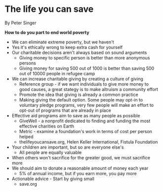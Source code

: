 # The life you can save

By Peter Singer

**How to do you part to end world poverty**

- We can eliminate extreme poverty, but we haven't
- Yes it's ethically wrong to keep extra cash for yourself
- Our charitable decisions aren't always based on sound arguments
    - Giving money to specific person is better than more anonymous persons
    - Giving money for saving 500 out of 1000 is better than saving 500 out of 10000 people in refugee camp
- We can increase charitable giving by creating a culture of giving
    - Reference group - if we want individuals to give more money to good causes, a great stategy is to make altruism a community effort
    - Promote the idea that giving is already a common practice
    - Making giving the default option. Some people may opt-in to voluntary pledge programs, very few people will make an effort to opt-out of programs that are already in place
- Effective aid programs aim to save as many people as possible
    - GiveWell - a nonprofit dedicated to finding and funding the most effective charities on Earth
    - Metric - examine a foundation's work in terms of cost per person helped
    - thelifeyoucansave.org, Helen Keller International, Fistula Foundation
- Your children are important, but so are everyone else's
    - All people are equally valuable
- When others won't sacrifice for the greater good, we must sacrifice more
- We should aim to donate a reasonable amount of money each year
    - 5% of annual income, but if you earn more, you pay more
- Actionable advice - Start by giving small
    - save.org
